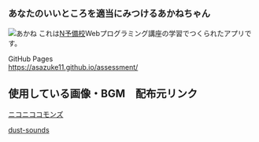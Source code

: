 ## ```あなたのいいところを適当にみつけるあかねちゃん```
![あかね](https://asazuke11.github.io/assessment/images/akane_konkon_down.gif)
これは[N予備校](https://www.nnn.ed.nico/)Webプログラミング講座の学習でつくられたアプリです。  
  
GitHub Pages  
https://asazuke11.github.io/assessment/

使用している画像・BGM　配布元リンク
---
[ニコニココモンズ](http://commons.nicovideo.jp/material/nc172745)

[dust-sounds](http://dust-sounds.com/)

